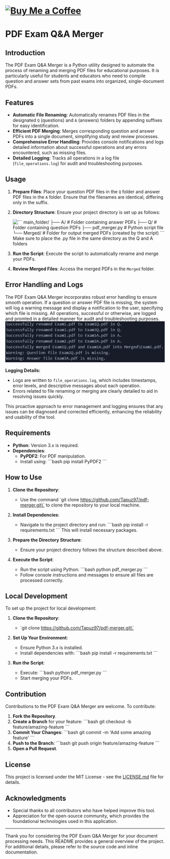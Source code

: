 # [![Buy Me a Coffee](https://i.imgur.com/rlatSuk.png)](https://www.buymeacoffee.com/galmitrani1)
# PDF Exam Q&A Merger

## Introduction

The PDF Exam Q&A Merger is a Python utility designed to automate the process of renaming and merging PDF files for educational purposes. It is particularly useful for students and educators who need to compile question and answer sets from past exams into organized, single-document PDFs.

## Features

- **Automatic File Renaming**: Automatically renames PDF files in the designated `Q` (questions) and `A` (answers) folders by appending suffixes for easy identification.
- **Efficient PDF Merging**: Merges corresponding question and answer PDFs into a single document, simplifying study and review processes.
- **Comprehensive Error Handling**: Provides console notifications and logs detailed information about successful operations and any errors encountered, such as missing files.
- **Detailed Logging**: Tracks all operations in a log file (`file_operations.log`) for audit and troubleshooting purposes.

## Usage

1. **Prepare Files**: Place your question PDF files in the `Q` folder and answer PDF files in the `A` folder. Ensure that the filenames are identical, differing only in the suffix.

2. **Directory Structure**:
   Ensure your project directory is set up as follows:
   
   ![\`\`\`
   main_folder/
   ├── A/          # Folder containing answer PDFs
   ├── Q/          # Folder containing question PDFs
   ├── pdf_merger.py # Python script file
   └── Merged/    # Folder for output merged PDFs (created by the script)
   \`\`\`](File_structure.png)
   Make sure to place the .py file in the same directory as the Q and A folders
4. **Run the Script**: Execute the script to automatically rename and merge your PDFs.

5. **Review Merged Files**: Access the merged PDFs in the `Merged` folder.

## Error Handling and Logs

The PDF Exam Q&A Merger incorporates robust error handling to ensure smooth operation.
If a question or answer PDF file is missing, the system will log a warning message and display a notification to the user, specifying which file is missing.
All operations, successful or otherwise, are logged and promted in a detailed manner for audit and troubleshooting purposes.
![Example_log](Error_example.png)

**Logging Details:**
- Logs are written to `file_operations.log`, which includes timestamps, error levels, and descriptive messages about each operation.
- Errors related to file renaming or merging are clearly detailed to aid in resolving issues quickly.

This proactive approach to error management and logging ensures that any issues can be diagnosed and corrected efficiently, enhancing the reliability and usability of the tool.

## Requirements

- **Python**: Version 3.x is required.
- **Dependencies**:
  - **PyPDF2**: For PDF manipulation.
  - Install using: 
    \`\`\`bash
    pip install PyPDF2
    \`\`\`

## How to Use

1. **Clone the Repository**:
   - Use the command \`git clone https://github.com/Tapuz97/pdf-merger.git\` to clone the repository to your local machine.

2. **Install Dependencies**:
   - Navigate to the project directory and run:
     \`\`\`bash
     pip install -r requirements.txt
     \`\`\`
     This will install necessary packages.

3. **Prepare the Directory Structure**:
   - Ensure your project directory follows the structure described above.

4. **Execute the Script**:
   - Run the script using Python:
     \`\`\`bash
     python pdf_merger.py
     \`\`\`
   - Follow console instructions and messages to ensure all files are processed correctly.

## Local Development

To set up the project for local development:

1. **Clone the Repository**:
   - \`git clone https://github.com/Tapuz97/pdf-merger.git\`

2. **Set Up Your Environment**:
   - Ensure Python 3.x is installed.
   - Install dependencies with:
     \`\`\`bash
     pip install -r requirements.txt
     \`\`\`

3. **Run the Script**:
   - Execute:
     \`\`\`bash
     python pdf_merger.py
     \`\`\`
   - Start merging your PDFs.

## Contribution

Contributions to the PDF Exam Q&A Merger are welcome. To contribute:

1. **Fork the Repository**.
2. **Create a Branch** for your feature:
   \`\`\`bash
   git checkout -b feature/amazing-feature
   \`\`\`
3. **Commit Your Changes**:
   \`\`\`bash
   git commit -m 'Add some amazing feature'
   \`\`\`
4. **Push to the Branch**:
   \`\`\`bash
   git push origin feature/amazing-feature
   \`\`\`
5. **Open a Pull Request**.

## License

This project is licensed under the MIT License - see the [LICENSE.md](LICENSE) file for details.

## Acknowledgments

- Special thanks to all contributors who have helped improve this tool.
- Appreciation for the open-source community, which provides the foundational technologies used in this application.

---

Thank you for considering the PDF Exam Q&A Merger for your document processing needs. This README provides a general overview of the project. For additional details, please refer to the source code and inline documentation.
